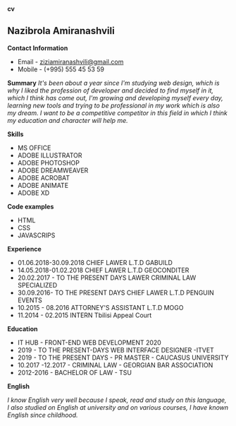 
**cv**

## Nazibrola Amiranashvili


**Contact Information**
 - Email - ziziamiranashvili@gmail.com
 - Mobile -  (+995) 555 45 53 59

**Summary**
*It's been about a year since I'm studying web design, which is why I liked the profession of developer and decided to find myself in it, which I think has come out, I'm growing and developing myself every day, learning new tools and trying to be professional in my work which is also my dream. I want to be a competitive competitor in this field in which I think my education and character will help me.*

**Skills**

 - MS OFFICE 
 - ADOBE ILLUSTRATOR 
 - ADOBE PHOTOSHOP
 -  ADOBE DREAMWEAVER 
 - ADOBE ACROBAT 
 - ADOBE ANIMATE 
 - ADOBE XD

**Code examples**

 - HTML 
 - CSS 
 - JAVASCRIPS

**Experience**

 - 01.06.2018-30.09.2018 CHIEF LAWER L.T.D GABUILD 
 - 14.05.2018-01.02.2018 CHIEF LAWER L.T.D GEOCONDITER 
 - 20.02.2017 - TO THE PRESENT DAYS LAWER CRIMINAL LAW SPECIALIZED 
 - 30.09.2016- TO THE PRESENT DAYS CHIEF LAWER L.T.D PENGUIN EVENTS 
 - 10.2015 - 08.2016 ATTORNEY'S ASSISTANT L.T.D MOGO 
 - 11.2014 - 02.2015 INTERN Tbilisi Appeal Court

**Education**

 - IT HUB - FRONT-END WEB DEVELOPMENT 2020
 - 2019 - TO THE PRESENT-DAYS WEB INTERFACE DESIGNER -ITVET
 - 2019 - TO THE PRESENT DAYS - PR MASTER - CAUCASUS UNIVERSITY
 - 10.2017 -12.2017 - CRIMINAL LAW - GEORGIAN BAR ASSOCIATION
 - 2012-2016 - BACHELOR OF LAW - TSU

**English**

 *I know English very well because I speak, read and study on this language, I also studied on English at university and on various courses, I have known English since childhood.*
